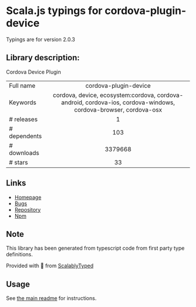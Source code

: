 
# Scala.js typings for cordova-plugin-device

Typings are for version 2.0.3

## Library description:
Cordova Device Plugin

|                    |                 |
| ------------------ | :-------------: |
| Full name          | cordova-plugin-device |
| Keywords           | cordova, device, ecosystem:cordova, cordova-android, cordova-ios, cordova-windows, cordova-browser, cordova-osx |
| # releases         | 1 |
| # dependents       | 103 |
| # downloads        | 3379668 |
| # stars            | 33 |

## Links
- [Homepage](https://github.com/apache/cordova-plugin-device#readme)
- [Bugs](https://issues.apache.org/jira/browse/CB)
- [Repository](https://github.com/apache/cordova-plugin-device)
- [Npm](https://www.npmjs.com/package/cordova-plugin-device)
    


## Note
This library has been generated from typescript code from first party type definitions.

Provided with :purple_heart: from [ScalablyTyped](https://github.com/oyvindberg/ScalablyTyped)

## Usage
See [the main readme](../../readme.md) for instructions.


